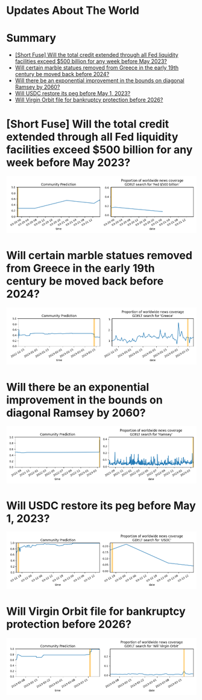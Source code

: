 
Updates About The World
=======================

Summary
=======

* [[Short Fuse] Will the total credit extended through all Fed liquidity facilities exceed $500 billion for any week before May 2023?](#short-fuse-will-the-total-credit-extended-through-all-fed-liquidity-facilities-exceed-500-billion-for-any-week-before-may-2023)
* [Will certain marble statues removed from Greece in the early 19th century be moved back before 2024?](#will-certain-marble-statues-removed-from-greece-in-the-early-19th-century-be-moved-back-before-2024)
* [Will there be an exponential improvement in the bounds on diagonal Ramsey by 2060?](#will-there-be-an-exponential-improvement-in-the-bounds-on-diagonal-ramsey-by-2060)
* [Will USDC restore its peg before May 1, 2023?](#will-usdc-restore-its-peg-before-may-1-2023)
* [Will Virgin Orbit file for bankruptcy protection before 2026?](#will-virgin-orbit-file-for-bankruptcy-protection-before-2026)

# [Short Fuse] Will the total credit extended through all Fed liquidity facilities exceed $500 billion for any week before May 2023?


![Total Fed support over $500b by May?](assets/01.png)
# Will certain marble statues removed from Greece in the early 19th century be moved back before 2024?


![Will certain statues go to Greece by 2024?](assets/07.png)
# Will there be an exponential improvement in the bounds on diagonal Ramsey by 2060?


![Exponential improvement on diagonal Ramsey](assets/08.png)
# Will USDC restore its peg before May 1, 2023?


![USDC peg restoration before May 2023?](assets/09.png)
# Will Virgin Orbit file for bankruptcy protection before 2026?


![Virgin Orbit Bankruptcy Filing by 2026?](assets/10.png)
